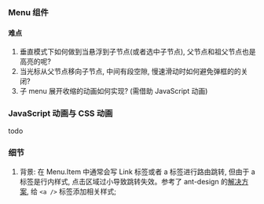 ### Menu 组件

#### 难点

1. 垂直模式下如何做到当悬浮到子节点(或者选中子节点), 父节点和祖父节点也是高亮的呢?
2. 当光标从父节点移向子节点, 中间有段空隙, 慢速滑动时如何避免弹框的的关闭?
3. 子 menu 展开收缩的动画如何实现? (需借助 JavaScript 动画)

### JavaScript 动画与 CSS 动画

todo

### 细节

1. 背景: 在 Menu.Item 中通常会写 Link 标签或者 a 标签进行路由跳转, 但由于 a 标签是行内样式, 点击区域过小导致跳转失效。参考了 ant-design 的[解决方案](https://github.com/ant-design/ant-design/issues/21649), 给 `<a />` 标签添加相关样式;
